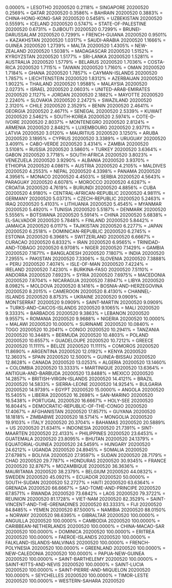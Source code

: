 0.0000% = LESOTHO 20200520 
0.2118% = SINGAPORE 20200520 
0.2569% = QATAR 20200520 
0.3586% = BAHRAIN 20200520 
0.3883% = CHINA-HONG-KONG-SAR 20200520 
0.5458% = UZBEKISTAN 20200520 
0.5559% = ICELAND 20200520 
0.5747% = STATE-OF-PALESTINE 20200520 
0.6731% = DJIBOUTI 20200520 
0.7299% = BRUNEI-DARUSSALAM 20200520 
0.7299% = FRENCH-GUIANA 20200520 
0.9501% = KAZAKHSTAN 20200520 
1.0317% = SAUDI-ARABIA 20200520 
1.1666% = GUINEA 20200520 
1.2739% = MALTA 20200520 
1.4305% = NEW-ZEALAND 20200520 
1.5038% = MADAGASCAR 20200520 
1.5152% = KYRGYZSTAN 20200520 
1.5177% = SRI-LANKA 20200520 
1.5281% = AUSTRALIA 20200520 
1.5779% = BELARUS 20200520 
1.7036% = COSTA-RICA 20200520 
1.7115% = TAIWAN 20200520 
1.7160% = OMAN 20200520 
1.7184% = GHANA 20200520 
1.7857% = CAYMAN-ISLANDS 20200520 
1.7857% = LIECHTENSTEIN 20200520 
1.8312% = AZERBAIJAN 20200520 
1.9022% = THAILAND 20200520 
1.9588% = MALAYSIA 20200520 
2.0273% = ISRAEL 20200520 
2.0603% = UNITED-ARAB-EMIRATES 20200520 
2.1127% = JORDAN 20200520 
2.1882% = MAYOTTE 20200520 
2.2240% = SLOVAKIA 20200520 
2.2472% = SWAZILAND 20200520 
2.3120% = CHILE 20200520 
2.3529% = BENIN 20200520 
2.4641% = GEORGIA 20200520 
2.4671% = SENEGAL 20200520 
2.5339% = KUWAIT 20200520 
2.5462% = SOUTH-KOREA 20200520 
2.5974% = COTE-D-IVOIRE 20200520 
2.8037% = MONTENEGRO 20200520 
2.8124% = ARMENIA 20200520 
2.8482% = LUXEMBOURG 20200520 
2.9371% = LATVIA 20200520 
3.0120% = MAURITIUS 20200520 
3.1250% = ARUBA 20200520 
3.1895% = CYPRUS 20200520 
3.3389% = URUGUAY 20200520 
3.4091% = CABO-VERDE 20200520 
3.4314% = ZAMBIA 20200520 
3.5108% = RUSSIA 20200520 
3.5860% = TURKEY 20200520 
3.6364% = GABON 20200520 
3.7718% = SOUTH-AFRICA 20200520 
3.8023% = VENEZUELA 20200520 
3.9290% = ALBANIA 20200520 
3.9370% = ETHIOPIA 20200520 
4.0861% = AUSTRIA 20200520 
4.2105% = MALDIVES 20200520 
4.2553% = NEPAL 20200520 
4.3398% = PANAMA 20200520 
4.3956% = MONACO 20200520 
4.4503% = SERBIA 20200520 
4.5643% = PARAGUAY 20200520 
4.6078% = MOROCCO 20200520 
4.6287% = CROATIA 20200520 
4.7619% = BURUNDI 20200520 
4.8856% = CUBA 20200520 
4.9180% = CENTRAL-AFRICAN-REPUBLIC 20200520 
4.9811% = GERMANY 20200520 
5.0373% = CZECH-REPUBLIC 20200520 
5.2463% = IRAQ 20200520 
5.4103% = LITHUANIA 20200520 
5.4545% = MYANMAR 20200520 
5.4920% = TUNISIA 20200520 
5.5187% = DENMARK 20200520 
5.5556% = BOTSWANA 20200520 
5.5914% = CHINA 20200520 
5.6838% = EL-SALVADOR 20200520 
5.7848% = FINLAND 20200520 
5.8442% = JAMAICA 20200520 
6.0117% = TAJIKISTAN 20200520 
6.2277% = JAPAN 20200520 
6.2518% = DOMINICAN-REPUBLIC 20200520 
6.2745% = ESTONIA 20200520 
6.3968% = SWITZERLAND 20200520 
6.6667% = CURACAO 20200520 
6.8332% = IRAN 20200520 
6.9565% = TRINIDAD-AND-TOBAGO 20200520 
6.9708% = NIGER 20200520 
7.1429% = GAMBIA 20200520 
7.1671% = BANGLADESH 20200520 
7.1807% = INDIA 20200520 
7.2955% = PAKISTAN 20200520 
7.3306% = SLOVENIA 20200520 
7.3888% = PERU 20200520 
7.4074% = ISLE-OF-MAN 20200520 
7.4224% = IRELAND 20200520 
7.4230% = BURKINA-FASO 20200520 
7.5110% = ANDORRA 20200520 
7.6923% = SYRIA 20200520 
7.6975% = MACEDONIA 20200520 
7.8704% = NICARAGUA 20200520 
7.8947% = LIBYA 20200520 
8.0982% = MOLDOVA 20200520 
8.1416% = BOSNIA-AND-HERZEGOVINA 20200520 
8.2015% = CAMEROON 20200520 
8.4130% = CHANNEL-ISLANDS 20200520 
8.8753% = UKRAINE 20200520 
9.0909% = MONTSERRAT 20200520 
9.0909% = SAINT-MARTIN 20200520 
9.0909% = TURKS-AND-CAICOS-ISLANDS 20200520 
9.1065% = MALI 20200520 
9.3333% = BARBADOS 20200520 
9.3863% = LEBANON 20200520 
9.9557% = ROMANIA 20200520 
9.9688% = NIGERIA 20200520 
10.0000% = MALAWI 20200520 
10.0000% = SURINAME 20200520 
10.0840% = TOGO 20200520 
10.2041% = CONGO 20200520 
10.2941% = TANZANIA 20200520 
10.3448% = BERMUDA 20200520 
10.4803% = POLAND 20200520 
10.6557% = GUADELOUPE 20200520 
10.7212% = GREECE 20200520 
11.1111% = BELIZE 20200520 
11.1111% = COMOROS 20200520 
11.8690% = ARGENTINA 20200520 
12.0192% = KENYA 20200520 
12.3603% = SPAIN 20200520 
12.5000% = GUINEA-BISSAU 20200520 
12.8628% = CANADA 20200520 
13.0253% = ALGERIA 20200520 
13.1460% = COLOMBIA 20200520 
13.3333% = MARTINIQUE 20200520 
13.6364% = ANTIGUA-AND-BARBUDA 20200520 
13.8488% = MEXICO 20200520 
14.2857% = BRITISH-VIRGIN-ISLANDS 20200520 
14.4121% = BRAZIL 20200520 
14.5833% = SIERRA-LEONE 20200520 
14.9254% = BULGARIA 20200520 
14.9739% = EGYPT 20200520 
15.0000% = ANGOLA 20200520 
15.5405% = LIBERIA 20200520 
16.2698% = SAN-MARINO 20200520 
16.5438% = PORTUGAL 20200520 
16.6667% = HOLY-SEE 20200520 
16.8044% = DEMOCRATIC-REPUBLIC-OF-THE-CONGO 20200520 
17.4067% = AFGHANISTAN 20200520 
17.8571% = GUYANA 20200520 
18.1818% = ZIMBABWE 20200520 
18.5714% = MONGOLIA 20200520 
19.9103% = ITALY 20200520 
20.3704% = BAHAMAS 20200520 
20.5889% = US 20200520 
21.6341% = INDONESIA 20200520 
21.7391% = SINT-MAARTEN 20200520 
22.4133% = PHILIPPINES 20200520 
23.6453% = GUATEMALA 20200520 
23.8095% = BHUTAN 20200520 
24.1379% = EQUATORIAL-GUINEA 20200520 
24.5459% = HUNGARY 20200520 
24.6212% = UGANDA 20200520 
24.8945% = SOMALIA 20200520 
27.6798% = BOLIVIA 20200520 
27.9597% = SUDAN 20200520 
28.7179% = CHAD 20200520 
29.7787% = HONDURAS 20200520 
30.9345% = FRANCE 20200520 
32.8767% = MOZAMBIQUE 20200520 
36.3636% = MAURITANIA 20200520 
38.2379% = BELGIUM 20200520 
44.0832% = SWEDEN 20200520 
45.0921% = ECUADOR 20200520 
50.0000% = SOUTH-SUDAN 20200520 
52.2727% = HAITI 20200520 
63.6364% = GRENADA 20200520 
66.6667% = SAO-TOME-AND-PRINCIPE 20200520 
67.8571% = RWANDA 20200520 
73.6842% = LAOS 20200520 
79.3722% = REUNION 20200520 
81.1728% = VIET-NAM 20200520 
82.3529% = SAINT-VINCENT-AND-THE-GRENADINES 20200520 
83.3333% = FIJI 20200520 
84.8485% = YEMEN 20200520 
87.5000% = NAMIBIA 20200520 
88.0150% = NORWAY 20200520 
98.6395% = GIBRALTAR 20200520 
100.0000% = ANGUILLA 20200520 
100.0000% = CAMBODIA 20200520 
100.0000% = CARIBBEAN-NETHERLANDS 20200520 
100.0000% = CHINA-MACAO-SAR 20200520 
100.0000% = DOMINICA 20200520 
100.0000% = ERITREA 20200520 
100.0000% = FAEROE-ISLANDS 20200520 
100.0000% = FALKLAND-ISLANDS-MALVINAS 20200520 
100.0000% = FRENCH-POLYNESIA 20200520 
100.0000% = GREENLAND 20200520 
100.0000% = NEW-CALEDONIA 20200520 
100.0000% = PAPUA-NEW-GUINEA 20200520 
100.0000% = SAINT-BARTHELEMY 20200520 
100.0000% = SAINT-KITTS-AND-NEVIS 20200520 
100.0000% = SAINT-LUCIA 20200520 
100.0000% = SAINT-PIERRE-AND-MIQUELON 20200520 
100.0000% = SEYCHELLES 20200520 
100.0000% = TIMOR-LESTE 20200520 
100.0000% = WESTERN-SAHARA 20200520 
